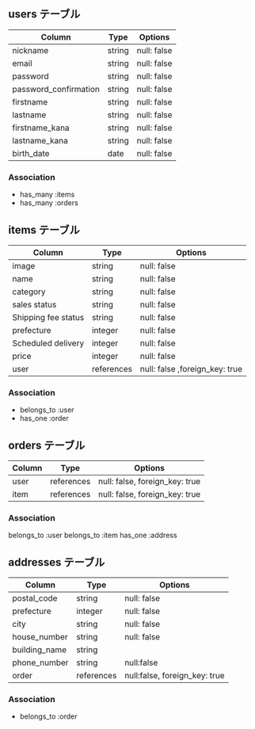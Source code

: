 ## users テーブル

| Column                | Type    | Options     |
| --------------------- | ------- | ----------- |
| nickname              | string  | null: false |
| email                 | string  | null: false |
| password              | string  | null: false |
| password_confirmation | string  | null: false |
| firstname             | string  | null: false |
| lastname              | string  | null: false |
| firstname_kana        | string  | null: false |
| lastname_kana         | string  | null: false |
| birth_date            | date    | null: false |



### Association

- has_many :items
- has_many :orders


## items テーブル

| Column                  | Type       | Options                        |
| ------------------------| ---------- | ------------------------------ |
| image                   | string     | null: false                    |
| name                    | string     | null: false                    |
| category                | string     | null: false                    |
| sales status            | string     | null: false                    |
| Shipping fee status     | string     | null: false                    |
| prefecture              | integer    | null: false                    |
| Scheduled delivery      | integer    | null: false                    |
| price                   | integer    | null: false                    |
| user                    | references | null: false ,foreign_key: true |


### Association

- belongs_to :user
- has_one :order

## orders テーブル

| Column  | Type       | Options                        |
| ------- | ---------- | ------------------------------ |
| user    | references | null: false, foreign_key: true |
| item    | references | null: false, foreign_key: true |

### Association

belongs_to :user
belongs_to :item
has_one :address

## addresses テーブル

| Column         | Type       | Options                       |
| -------------- | ---------- | ----------------------------- |
| postal_code    | string     | null: false                   |
| prefecture     | integer    | null: false                   |
| city           | string     | null: false                   |
| house_number   | string     | null: false                   |
| building_name  | string     |                               |
| phone_number   | string     | null:false                    |
| order          | references | null:false, foreign_key: true |

### Association

- belongs_to :order
